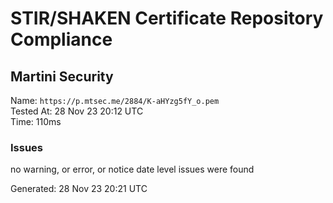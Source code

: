# STIR/SHAKEN Certificate Repository Compliance

## Martini Security

Name: `https://p.mtsec.me/2884/K-aHYzg5fY_o.pem`\
Tested At: 28 Nov 23 20:12 UTC\
Time: 110ms

### Issues

no warning, or error, or notice date level issues were found

Generated: 28 Nov 23 20:21 UTC